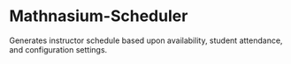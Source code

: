 # Mathnasium-Scheduler
Generates instructor schedule based upon availability, student attendance, and configuration settings.
